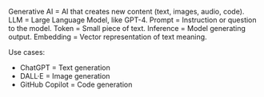 Generative AI = AI that creates new content (text, images, audio, code).
LLM = Large Language Model, like GPT-4.
Prompt = Instruction or question to the model.
Token = Small piece of text.
Inference = Model generating output.
Embedding = Vector representation of text meaning.

Use cases:
- ChatGPT = Text generation
- DALL·E = Image generation
- GitHub Copilot = Code generation
